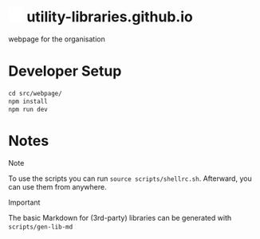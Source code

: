 # <img src="README.assets/utility-libraries.png" style="height: 30px; display: inline-block;"> utility-libraries.github.io

webpage for the organisation

# Developer Setup

```shell
cd src/webpage/
npm install
npm run dev
```

# Notes

> [!NOTE]
> To use the scripts you can run `source scripts/shellrc.sh`.
> Afterward, you can use them from anywhere.

> [!IMPORTANT]
> The basic Markdown for (3rd-party) libraries can be generated with `scripts/gen-lib-md`
